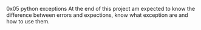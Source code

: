 0x05 python exceptions
At the end of this project am expected to know the difference between errors and expections, know what exception are and how to use them.
